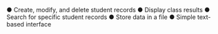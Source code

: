● Create, modify, and delete student records 
● Display class results 
● Search for specific student records 
● Store data in a file 
● Simple text-based interface
